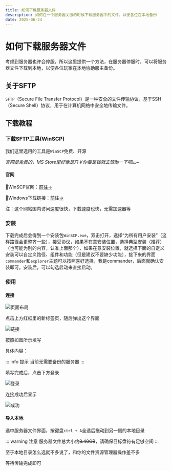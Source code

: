 ```yaml
---
title: 如何下载服务器文件
description: 如何在一个服务器关服的时候下载服务器中的文件，以便各位在本地备份
date: 2025-06-24
---
```

# 如何下载服务器文件
考虑到服务器也许会停服，所以这里提供一个方法，在服务器停服时，可以将服务器文件下载到本地，以便各位玩家在本地协助服主备份。


## 关于SFTP
`‌SFTP`（Secure File Transfer Protocol）是一种安全的文件传输协议，基于SSH（Secure Shell）协议，用于在计算机网络中安全地传输文件‌。‌

## 下载教程

### 下载SFTP工具(WinSCP)
我们这里选用的工具是`WinSCP`免费、开源

*官网是免费的，MS Store里好像是71￥你要是钱就去赞助一下吧💵~*

#### 官网
🔗WinSCP官网：[前往→](https://winscp.net/eng/docs/lang:chs)

🔗Windows下载链接：[前往→](https://winscp.net/download/WinSCP-6.3.7-Setup.exe/download)

注：这个网站国内访问速度很快，下载速度也快，无需加速器等

### 安装
下载完成后会得到一个安装包`WinSCP.exe`，双击打开，选择“为所有用户安装”（这样路径会更整齐一些），接受协议，如果不在意安装位置，选择典型安装（推荐）（也可能为别的内容，认准上面那个），如果在意安装位置，就选择下面的自定义安装可以自定义路径、组件和功能（但是建议不要缺少功能），接下来的界面`commander`和`explorer`主题可以按照喜好选择，我是commander，后面就确认安装即可。安装后，可以勾选启动来直接启动。

### 使用

#### 连接

![页面布局](https://img.leipishu.top/new.png)

点击上方红框里的新标签页，随后弹出这个界面

![链接](https://img.leipishu.top/connect.png)

按照如图所示填写

具体内容：

::: info 提示
当前无需要备份的服务器
:::

填写完成后，点击下方登录

![登录](https://img.leipishu.top/login.png)

连接成功后显示

![成功](https://img.leipishu.top/look.png)

#### 导入本地
选中服务器文件界面，按键盘`ctrl + A`全选后拖动到另一侧的本地目录

::: warning 注意
服务器文件总大小约~~3.40GB~~，请确保目标盘符有足够空间
:::

至于本地目录怎么选就不多说了，和你的文件资源管理器操作差不多

等待传输完成即可